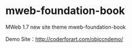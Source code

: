 # mweb-foundation-book

MWeb 1.7 new site theme mweb-foundation-book

Demo Site：<http://coderforart.com/objccndemo/>


